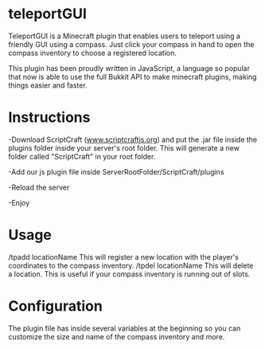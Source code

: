 # teleportGUI

TeleportGUI is a Minecraft plugin that enables users to teleport using a friendly GUI using a compass.
Just click your compass in hand to open the compass inventory to choose a registered location.

This plugin has been proudly written in JavaScript, a language so popular that now is able to use the full Bukkit API to make minecraft plugins, making things easier and faster.



# Instructions

-Download ScriptCraft (www.scriptcraftjs.org) and put the .jar file inside the plugins folder inside your server's root folder. This will generate a new folder called "ScriptCraft" in your root folder.

-Add our js plugin file inside ServerRootFolder/ScriptCraft/plugins

-Reload the server

-Enjoy


# Usage
/tpadd locationName 
This will register a new location with the player's coordinates to the compass inventory.
/tpdel locationName
This will delete a location. This is useful if your compass inventory is running out of slots.

# Configuration
The plugin file has inside several variables at the beginning so you can customize the size and name of the compass inventory and more.




